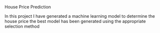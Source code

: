 House Price Prediction 

In this project I have generated a machine learning model to determine the house price the best model has been generated using the appropriate selection method
